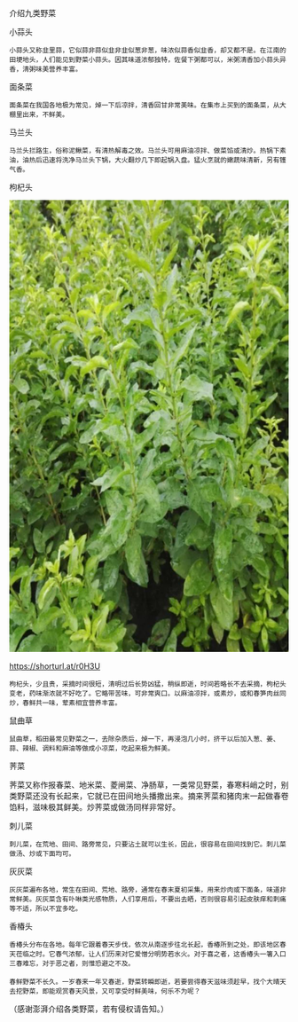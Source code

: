 介绍九类野菜


小蒜头

    小蒜头又称韭里蒜，它似蒜非蒜似韭非韭似葱非葱，味浓似蒜香似韭香，却又都不是。在江南的田埂地头，人们能见到野菜小蒜头。因其味道浓郁独特，佐餐下粥都可以，米粥清香加小蒜头异香，清粥味美营养丰富。

面条菜

    面条菜在我国各地极为常见，焯一下后凉拌，清香回甘非常美味。在集市上买到的面条菜，从大棚里出来，不鲜美。

马兰头

    马兰头拦路生，俗称泥鳅菜，有清热解毒之效。马兰头可用麻油凉拌、做菜馅或清炒。热锅下素油，油热后迅速将洗净马兰头下锅，大火翻炒几下即起锅入盘。猛火烹就的嫩蔬味清新，另有镬气香。

枸杞头

![介绍九类野菜](https://github.com/ywangnccu/ywang/blob/main/images/WolfberryVegetable.jpg)

https://shorturl.at/r0H3U

    枸杞头，少且贵，采摘时间很短，清明过后长势凶猛，稍纵即逝，时间若略长不去采摘，枸杞头变老，药味渐浓就不好吃了。它略带苦味，可非常爽口。以麻油凉拌，或素炒，或和春笋肉丝同炒，春鲜共一味，荤素相宜营养丰富。

鼠曲草

    鼠曲草，稻田最常见野菜之一，去除杂质后，焯一下，再浸泡几小时，挤干以后加入葱、姜、蒜、辣椒、调料和麻油等做成小凉菜，吃起来极为鲜美。

荠菜

荠菜又称作报春菜、地米菜、菱闸菜、净肠草，一类常见野菜，春寒料峭之时，别类野菜还没有长起来，它就已在田间地头播撒出来。摘来荠菜和猪肉末一起做春卷馅料，滋味极其鲜美。炒荠菜或做汤同样非常好。

刺儿菜

    刺儿菜，在荒地、田间、路旁常见，只要沾土就可以生长，因此，很容易在田间找到它。刺儿菜做汤、炒或下面均可。

灰灰菜

    灰灰菜遍布各地，常生在田间、荒地、路旁，通常在春末夏初采集，用来炒肉或下面条，味道非常鲜美。灰灰菜含有卟啉类光感物质，人们享用后，不要出去晒，否则很容易引起皮肤痒和刺痛等不适，所以不宜多吃。

香椿头

    香椿头分布在各地。每年它跟着春天步伐，依次从南逐步往北长起，香椿所到之处，即该地区春天莅临之时。它春气浓郁，让人们历来对它爱憎分明势若水火。对于喜之者，这香椿头一箸入口三春难忘，对于恶之者，则惟恐避之不及。

    春鲜野菜不长久。一岁春来一年又春逝，野菜转瞬即逝，若要尝得春天滋味须趁早，找个大晴天去挖野菜，即能观赏春天风景，又可享受时鲜美味，何乐不为呢？
    

（感谢澎湃介绍各类野菜，若有侵权请告知。）
